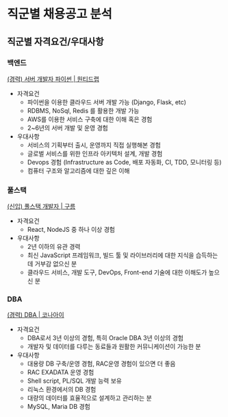 # 직군별 채용공고 분석
## 직군별 자격요건/우대사항
### 백엔드
[(경력) 서버 개발자 파이썬 | 원티드랩](http://wntd.co/489dc62f)
* 자격요건
	* 파이썬을 이용한 클라우드 서버 개발 가능 (Django, Flask, etc)
	* RDBMS, NoSql, Redis 를 활용한 개발 가능
	* AWS를 이용한 서비스 구축에 대한 이해 혹은 경험
	* 2~6년의 서버 개발 및 운영 경험
* 우대사항
	* 서비스의 기획부터 출시, 운영까지 직접 실행해본 경험
	* 글로벌 서비스를 위한 인프라 아키텍처 설계, 개발 경험
	* Devops 경험 (Infrastructure as Code, 배포 자동화, CI, TDD, 모니터링 등)
	* 컴퓨터 구조와 알고리즘에 대한 깊은 이해
### 풀스택
[(신입) 풀스택 개발자 | 구름](http://wntd.co/9bf37e43)
* 자격요건
	* React, NodeJS 중 하나 이상 경험
* 우대사항
	* 2년 이하의 유관 경력
	* 최신 JavaScript 프레임워크, 빌드 툴 및 라이브러리에 대한 지식을 습득하는 데 거부감 없으신 분
	* 클라우드 서비스, 개발 도구, DevOps, Front-end 기술에 대한 이해도가 높으신 분
### DBA
[(경력) DBA | 코나아이](http://wntd.co/63f54cf6)
* 자격요건
	* DBA로서 3년 이상의 경험, 특히 Oracle DBA 3년 이상의 경험
	* 개발자 및 데이터를 다루는 동료들과 원활한 커뮤니케이션이 가능한 분
* 우대사항
	* 대용량 DB 구축/운영 경험, RAC운영 경험이 있으면 더 좋음
	* RAC EXADATA 운영 경험
	* Shell script, PL/SQL 개발 능력 보유
	* 리눅스 환경에서의 DB 경험
	* 대량의 데이터를 효율적으로 설계하고 관리하는 분
	* MySQL, Maria DB 경험
